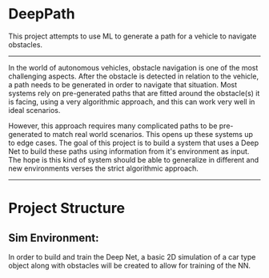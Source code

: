 # **DeepPath**
This project attempts to use ML to generate a path for a vehicle to navigate
 obstacles.

---
In the world of autonomous vehicles, obstacle navigation is one of the most
challenging aspects. After the obstacle is detected in relation to the vehicle,
a path needs to be generated in order to navigate that situation. Most systems
rely on pre-generated paths that are fitted around the obstacle(s) it is facing,
using a very algorithmic approach, and this can work very well in ideal scenarios.

However, this approach requires many complicated paths to be pre-generated to match
real world scenarios. This opens up these systems up to edge cases. The goal of this
project is to build a system that uses a Deep Net to build these paths using information
from it's environment as input. The hope is this kind of system should be able to
generalize in different and new environments verses the strict algorithmic approach.

---
# **Project Structure**
## Sim Environment:

In order to build and train the Deep Net, a basic 2D simulation of a car type object
along with obstacles will be created to allow for training of the NN.
